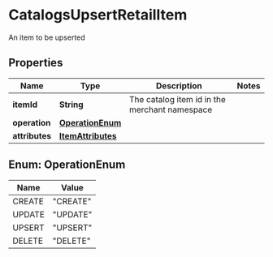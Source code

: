 

# CatalogsUpsertRetailItem

An item to be upserted

## Properties

| Name | Type | Description | Notes |
|------------ | ------------- | ------------- | -------------|
|**itemId** | **String** | The catalog item id in the merchant namespace |  |
|**operation** | [**OperationEnum**](#OperationEnum) |  |  |
|**attributes** | [**ItemAttributes**](ItemAttributes.md) |  |  |



## Enum: OperationEnum

| Name | Value |
|---- | -----|
| CREATE | &quot;CREATE&quot; |
| UPDATE | &quot;UPDATE&quot; |
| UPSERT | &quot;UPSERT&quot; |
| DELETE | &quot;DELETE&quot; |




